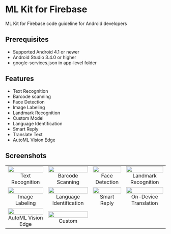 # ML Kit for Firebase
ML Kit for Firebase code guideline for Android developers

## Prerequisites
* Supported Android 4.1 or newer
* Android Studio 3.4.0 or higher
* google-services.json in app-level folder

## Features
* Text Recognition
* Barcode scanning
* Face Detection
* Image Labeling
* Landmark Recognition
* Custom Model
* Language Identification
* Smart Reply
* Translate Text
* AutoML Vision Edge

## Screenshots
<table width="100%">
	<tr>
		<td align="center">
			<img src="https://user-images.githubusercontent.com/1763410/42051753-174e1d04-7b37-11e8-82d0-b2f8d7370b8b.png" width="100%">
			Text Recognition
		</td>
		<td align="center">
			<img src="https://user-images.githubusercontent.com/1763410/42051785-281f8fc8-7b37-11e8-9fb7-afba8dcbbd43.png" width="100%">
			Barcode Scanning
		</td>
		<td align="center">
			<img src="https://user-images.githubusercontent.com/1763410/42051803-358831ce-7b37-11e8-9a05-dc67dbf7a931.png" width="100%">
			Face Detection
		</td>
		<td align="center">
			<img src="https://user-images.githubusercontent.com/1763410/42051851-5c0a67b8-7b37-11e8-92e1-44fb8b785668.png" width="100%">
			Landmark Recognition
		</td>
	</tr>
	<tr>
		<td align="center">
			<img src="https://user-images.githubusercontent.com/1763410/58763432-eb37f100-8584-11e9-9527-2dfba60db14b.png" width="100%">
			Image Labeling
		</td>
		<td align="center">
			<img src="https://user-images.githubusercontent.com/1763410/56343420-ebeb1280-61e4-11e9-8529-83342d1bdd10.png" width="100%">
			Language Identification
		</td>
		<td align="center">
			<img src="https://user-images.githubusercontent.com/1763410/56341810-6e250800-61e0-11e9-9752-d87ed6340d90.png" width="100%">
			Smart Reply
		</td>
    	<td align="center">
    		<img src="https://user-images.githubusercontent.com/1763410/57792166-9284ed80-7768-11e9-8de3-472a163bb9ff.png" width="100%">
    		On-Device Translation
    	</td>
	</tr>
	<tr>
		<td align="center">
			<img src="https://user-images.githubusercontent.com/1763410/58763092-0e60a180-8581-11e9-951b-6282d22fdb95.png" width="100%">
			AutoML Vision Edge
		</td>
		<td align="center">
			<img src="https://user-images.githubusercontent.com/1763410/42051837-4bdec4ec-7b37-11e8-8f9e-a6b4865c2c16.png" width="100%">
			Custom
		</td>
		<td></td>
		<td></td>
  	</tr>
</table>
